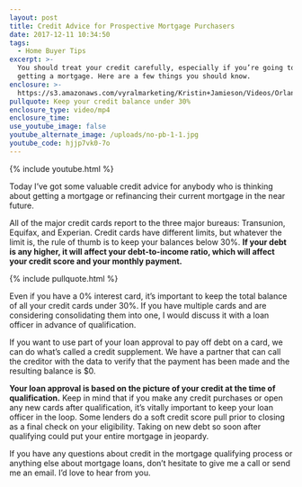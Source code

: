 ```yaml
---
layout: post
title: Credit Advice for Prospective Mortgage Purchasers
date: 2017-12-11 10:34:50
tags:
  - Home Buyer Tips
excerpt: >-
  You should treat your credit carefully, especially if you’re going to be
  getting a mortgage. Here are a few things you should know.
enclosure: >-
  https://s3.amazonaws.com/vyralmarketing/Kristin+Jamieson/Videos/Orlando+Mortgages-+Credit+Advice+for+Prospective+Mortgage+Purchasers.mp4
pullquote: Keep your credit balance under 30%
enclosure_type: video/mp4
enclosure_time:
use_youtube_image: false
youtube_alternate_image: /uploads/no-pb-1-1.jpg
youtube_code: hjjp7vk0-7o
---
```



{% include youtube.html %}

Today I’ve got some valuable credit advice for anybody who is thinking about getting a mortgage or refinancing their current mortgage in the near future.

All of the major credit cards report to the three major bureaus: Transunion, Equifax, and Experian. Credit cards have different limits, but whatever the limit is, the rule of thumb is to keep your balances below 30%. **If your debt is any higher, it will affect your debt-to-income ratio, which will affect your credit score and your monthly payment.**

{% include pullquote.html %}

Even if you have a 0% interest card, it’s important to keep the total balance of all your credit cards under 30%. If you have multiple cards and are considering consolidating them into one, I would discuss it with a loan officer in advance of qualification.

If you want to use part of your loan approval to pay off debt on a card, we can do what’s called a credit supplement. We have a partner that can call the creditor with the data to verify that the payment has been made and the resulting balance is $0.

**Your loan approval is based on the picture of your credit at the time of qualification.** Keep in mind that if you make any credit purchases or open any new cards after qualification, it’s vitally important to keep your loan officer in the loop. Some lenders do a soft credit score pull prior to closing as a final check on your eligibility. Taking on new debt so soon after qualifying could put your entire mortgage in jeopardy.

If you have any questions about credit in the mortgage qualifying process or anything else about mortgage loans, don’t hesitate to give me a call or send me an email. I’d love to hear from you.

&nbsp;